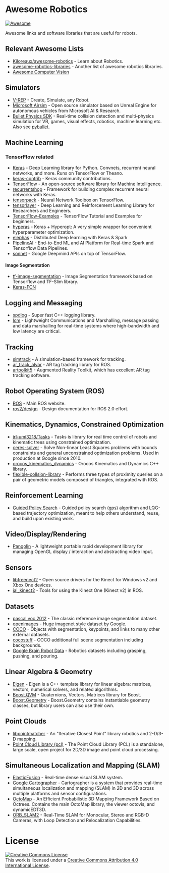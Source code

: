 # Awesome Robotics

[![Awesome](https://cdn.rawgit.com/sindresorhus/awesome/d7305f38d29fed78fa85652e3a63e154dd8e8829/media/badge.svg)](https://github.com/sindresorhus/awesome)

Awesome links and software libraries that are useful for robots.


Relevant Awesome Lists
----------------------

- [Kiloreaux/awesome-robotics](https://github.com/Kiloreux/awesome-robotics) - Learn about Robotics.
- [awesome-robotics-libraries](https://github.com/jslee02/awesome-robotics-libraries) - Another list of awesome robotics libraries.
- [Awesome Computer Vision](https://github.com/jbhuang0604/awesome-computer-vision)


Simulators
----------

- [V-REP](coppeliarobotics.com/index.html) - Create, Simulate, any Robot.
- [Microsoft Airsim](https://github.com/Microsoft/AirSim) - Open source simulator based on Unreal Engine for autonomous vehicles from Microsoft AI & Research.
- [Bullet Physics SDK](https://github.com/bulletphysics/bullet3) - Real-time collision detection and multi-physics simulation for VR, games, visual effects, robotics, machine learning etc. Also see [pybullet](pybullet.org).

Machine Learning
----------------

### TensorFlow related

- [Keras](keras.io) - Deep Learning library for Python. Convnets, recurrent neural networks, and more. Runs on TensorFlow or Theano.
- [keras-contrib](https://github.com/farizrahman4u/keras-contrib) - Keras community contributions.
- [TensorFlow](tensorflow.org) - An open-source software library for Machine Intelligence.
- [recurrentshop](https://github.com/datalogai/recurrentshop) - Framework for building complex recurrent neural networks with Keras.
- [tensorpack](https://github.com/ppwwyyxx/tensorpack) - Neural Network Toolbox on TensorFlow.
- [tensorlayer](https://github.com/zsdonghao/tensorlayer) - Deep Learning and Reinforcement Learning Library for Researchers and Engineers.
- [TensorFlow-Examples](https://github.com/aymericdamien/TensorFlow-Examples) - TensorFlow Tutorial and Examples for beginners.
- [hyperas](https://github.com/maxpumperla/hyperas) - Keras + Hyperopt: A very simple wrapper for convenient hyperparameter optimization.
- [elephas](https://github.com/maxpumperla/elephas) - Distributed Deep learning with Keras & Spark
- [PipelineAI](https://github.com/fluxcapacitor/pipeline) - End-to-End ML and AI Platform for Real-time Spark and Tensorflow Data Pipelines.
- [sonnet](https://github.com/deepmind/sonnet) - Google Deepmind APIs on top of TensorFlow.

#### Image Segmentation

- [tf-image-segmentation](https://github.com/warmspringwinds/tf-image-segmentation) - Image Segmentation framework based on Tensorflow and TF-Slim library.
- [Keras-FCN](https://github.com/aurora95/Keras-FCN)


Logging and Messaging
---------------------

- [spdlog](https://github.com/gabime/spdlog) - Super fast C++ logging library.
- [lcm](https://github.com/lcm-proj/lcm) - Lightweight Communications and Marshalling, message passing and data marshalling for real-time systems where high-bandwidth and low latency are critical.

Tracking
--------

- [simtrack](https://github.com/karlpauwels/simtrack) - A simulation-based framework for tracking.
- [ar_track_alvar](https://github.com/sniekum/ar_track_alvar) - AR tag tracking library for ROS.
- [artoolkit5](https://github.com/artoolkit/artoolkit5) - Augmented Reality Toolkit, which has excellent AR tag tracking software.

Robot Operating System (ROS)
----------------------------

- [ROS](ros.org) - Main ROS website.
- [ros2/design](https://github.com/ros2/design) - Design documentation for ROS 2.0 effort.


Kinematics, Dynamics, Constrained Optimization
----------------------------------------------

- [jrl-umi3218/Tasks](https://github.com/jrl-umi3218/Tasks) - Tasks is library for real time control of robots and kinematic trees using constrained optimization.
- [ceres-solver](https://github.com/ceres-solver/ceres-solver) - Solve Non-linear Least Squares problems with bounds constraints and general unconstrained optimization problems. Used in production at Google since 2010.
- [orocos_kinematics_dynamics](https://github.com/orocos/orocos_kinematics_dynamics) - Orocos Kinematics and Dynamics C++ library.
- [flexible-collsion-library](https://github.com/flexible-collision-library/fcl) - Performs three types of proximity queries on a pair of geometric models composed of triangles, integrated with ROS. 

Reinforcement Learning
----------------------

- [Guided Policy Search](https://github.com/cbfinn/gps) - Guided policy search (gps) algorithm and LQG-based trajectory optimization, meant to help others understand, reuse, and build upon existing work. 

Video/Display/Rendering
-----------------------

 - [Pangolin](https://github.com/stevenlovegrove/Pangolin) - A lightweight portable rapid development library for managing OpenGL display / interaction and abstracting video input.

Sensors
-------

- [libfreenect2](https://github.com/OpenKinect/libfreenect2) - Open source drivers for the Kinect for Windows v2 and Xbox One devices.
- [iai_kinect2](https://github.com/code-iai/iai_kinect2) - Tools for using the Kinect One (Kinect v2) in ROS.

Datasets
--------

- [pascal voc 2012](http://host.robots.ox.ac.uk/pascal/VOC/voc2012/) - The classic reference image segmentation dataset.
- [openimages](https://github.com/openimages/dataset/) - Huge imagenet style dataset by Google.
- [COCO](mscoco.org) - Objects with segmentation, keypoints, and links to many other external datasets.
- [cocostuff](https://github.com/nightrome/cocostuff) - COCO additional full scene segmentation including backgrounds.
- [Google Brain Robot Data](https://sites.google.com/site/brainrobotdata/home) - Robotics datasets including grasping, pushing, and pouring.

Linear Algebra & Geometry
-------------------------

- [Eigen](eigen.tuxfamily.org) - Eigen is a C++ template library for linear algebra: matrices, vectors, numerical solvers, and related algorithms.
- [Boost.QVM](https://github.com/boostorg/qvm) - Quaternions, Vectors, Matrices library for Boost.
- [Boost.Geometry](https://github.com/boostorg/geometry/) - Boost.Geometry contains instantiable geometry classes, but library users can also use their own.


Point Clouds
------------

- [libpointmatcher](https://github.com/ethz-asl/libpointmatcher) - An "Iterative Closest Point" library robotics and 2-D/3-D mapping.
- [Point Cloud Library (pcl)](https://github.com/PointCloudLibrary/pcl) - The Point Cloud Library (PCL) is a standalone, large scale, open project for 2D/3D image and point cloud processing.



Simultaneous Localization and Mapping (SLAM)
--------------------------------------------

- [ElasticFusion](https://github.com/mp3guy/ElasticFusion) - Real-time dense visual SLAM system.
- [Google Cartographer](https://github.com/googlecartographer/cartographer/) - Cartographer is a system that provides real-time simultaneous localization and mapping (SLAM) in 2D and 3D across multiple platforms and sensor configurations.
- [OctoMap](https://github.com/OctoMap/octomap) - An Efficient Probabilistic 3D Mapping Framework Based on Octrees. Contains the main OctoMap library, the viewer octovis, and dynamicEDT3D.
- [ORB_SLAM2](https://github.com/raulmur/ORB_SLAM2) - Real-Time SLAM for Monocular, Stereo and RGB-D Cameras, with Loop Detection and Relocalization Capabilities.


# License

<a rel="license" href="http://creativecommons.org/licenses/by/4.0/"><img alt="Creative Commons License" style="border-width:0" src="https://i.creativecommons.org/l/by/4.0/88x31.png" /></a><br />This work is licensed under a <a rel="license" href="http://creativecommons.org/licenses/by/4.0/">Creative Commons Attribution 4.0 International License</a>.
